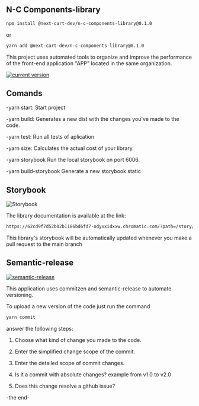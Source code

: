 ## N-C Components-library

```sh
npm install @next-cart-dev/n-c-components-library@0.1.0
```
or
```sh
yarn add @next-cart-dev/n-c-components-library@0.1.0
```
This project uses automated tools to organize and improve the performance of the front-end application "APP" located in the same organization.

[![current version](https://img.shields.io/npm/v/dev-template.svg)](https://www.npmjs.com/package/dev-template)


## Comands

-yarn start: 
Start project

-yarn build:
Generates a new dist with the changes you've made to the code.

-yarn test:
Run all tests of aplication

-yarn size:
Calculates the actual cost of your library.

-yarn storybook
Run the local storybook on port 6006.

-yarn build-storybook
Generate a new storybook static

## Storybook
![Storybook](https://cdn.jsdelivr.net/gh/storybookjs/brand@main/badge/badge-storybook.svg)

The library documentation is available at the link:
```sh
https://62cd9f7d52b02b1186bd6fd7-odyxxidxxw.chromatic.com/?path=/story/alert--default
```
This library's storybook will be automatically updated whenever you make a pull request to the main branch

## Semantic-release
[![semantic-release](https://img.shields.io/badge/%20%20%F0%9F%93%A6%F0%9F%9A%80-semantic--release-e10079.svg)](https://github.com/semantic-release/semantic-release)


This application uses commitzen and semantic-release to automate versioning.

To upload a new version of the code just run the command
```sh
yarn commit
```
answer the following steps:

1) Choose what kind of change you made to the code.

2) Enter the simplified change scope of the commit.

3) Enter the detailed scope of commit changes.

4) Is it a commit with absolute changes? example from v1.0 to v2.0

5) Does this change resolve a github issue?


-the end-